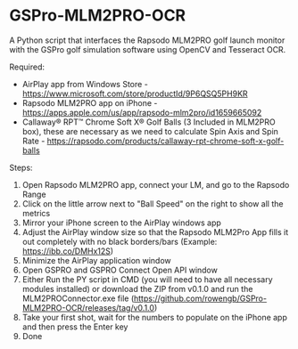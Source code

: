 # GSPro-MLM2PRO-OCR
A Python script that interfaces the Rapsodo MLM2PRO golf launch monitor with the GSPro golf simulation software using OpenCV and Tesseract OCR.

Required:

- AirPlay app from Windows Store - https://www.microsoft.com/store/productId/9P6QSQ5PH9KR
- Rapsodo MLM2PRO app on iPhone - https://apps.apple.com/us/app/rapsodo-mlm2pro/id1659665092
- Callaway® RPT™ Chrome Soft X® Golf Balls (3 Included in MLM2PRO box), these are necessary as we need to calculate Spin Axis and Spin Rate - https://rapsodo.com/products/callaway-rpt-chrome-soft-x-golf-balls

Steps:

1. Open Rapsodo MLM2PRO app, connect your LM, and go to the Rapsodo Range
2. Click on the little arrow next to "Ball Speed" on the right to show all the metrics
3. Mirror your iPhone screen to the AirPlay windows app
4. Adjust the AirPlay window size so that the Rapsodo MLM2Pro App fills it out completely with no black borders/bars (Example: https://ibb.co/DMHx12S)
5. Minimize the AirPlay application window
6. Open GSPRO and GSPRO Connect Open API window
7. Either Run the PY script in CMD (you will need to have all necessary modules installed) or download the ZIP from v0.1.0 and run the MLM2PROConnector.exe file (https://github.com/rowengb/GSPro-MLM2PRO-OCR/releases/tag/v0.1.0)
8. Take your first shot, wait for the numbers to populate on the iPhone app and then press the Enter key
9. Done
